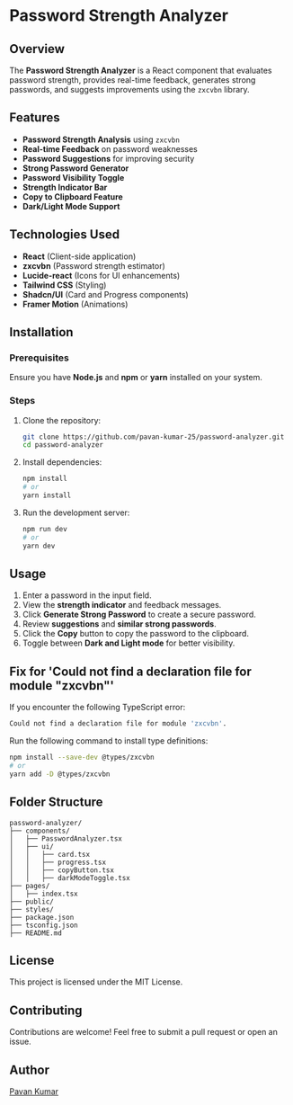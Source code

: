 # Password Strength Analyzer

## Overview
The **Password Strength Analyzer** is a React component that evaluates password strength, provides real-time feedback, generates strong passwords, and suggests improvements using the `zxcvbn` library.

## Features
- **Password Strength Analysis** using `zxcvbn`
- **Real-time Feedback** on password weaknesses
- **Password Suggestions** for improving security
- **Strong Password Generator**
- **Password Visibility Toggle**
- **Strength Indicator Bar**
- **Copy to Clipboard Feature**
- **Dark/Light Mode Support**

## Technologies Used
- **React** (Client-side application)
- **zxcvbn** (Password strength estimator)
- **Lucide-react** (Icons for UI enhancements)
- **Tailwind CSS** (Styling)
- **Shadcn/UI** (Card and Progress components)
- **Framer Motion** (Animations)

## Installation
### Prerequisites
Ensure you have **Node.js** and **npm** or **yarn** installed on your system.

### Steps
1. Clone the repository:
   ```sh
   git clone https://github.com/pavan-kumar-25/password-analyzer.git
   cd password-analyzer
   ```
2. Install dependencies:
   ```sh
   npm install
   # or
   yarn install
   ```
3. Run the development server:
   ```sh
   npm run dev
   # or
   yarn dev
   ```

## Usage
1. Enter a password in the input field.
2. View the **strength indicator** and feedback messages.
3. Click **Generate Strong Password** to create a secure password.
4. Review **suggestions** and **similar strong passwords**.
5. Click the **Copy** button to copy the password to the clipboard.
6. Toggle between **Dark and Light mode** for better visibility.

## Fix for 'Could not find a declaration file for module "zxcvbn"'
If you encounter the following TypeScript error:
```sh
Could not find a declaration file for module 'zxcvbn'.
```
Run the following command to install type definitions:
```sh
npm install --save-dev @types/zxcvbn
# or
yarn add -D @types/zxcvbn
```

## Folder Structure
```
password-analyzer/
├── components/
│   ├── PasswordAnalyzer.tsx
│   ├── ui/
│   │   ├── card.tsx
│   │   ├── progress.tsx
│   │   ├── copyButton.tsx
│   │   ├── darkModeToggle.tsx
├── pages/
│   ├── index.tsx
├── public/
├── styles/
├── package.json
├── tsconfig.json
├── README.md
```

## License
This project is licensed under the MIT License.

## Contributing
Contributions are welcome! Feel free to submit a pull request or open an issue.

## Author
[Pavan Kumar](https://github.com/pavan-kumar-25)

